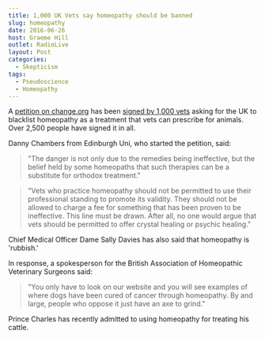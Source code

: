 ```yaml
---
title: 1,000 UK Vets say homeopathy should be banned
slug: homeopathy
date: 2016-06-26
host: Graeme Hill
outlet: RadioLive
layout: Post
categories:
  - Skepticism
tags:
  - Pseudoscience
  - Homeopathy
---
```


A [petition on change.org](https://www.change.org/p/the-royal-college-of-veterinary-surgeons-a-call-to-ban-veterinary-surgeons-from-prescribing-homeopathy-as-a-treatment-for-animals) has been [signed by 1,000 vets](http://www.telegraph.co.uk/science/2016/06/24/homeopathy-can-kill-pets-and-should-be-banned-say-vets/) asking for the UK to blacklist homeopathy as a treatment that vets can prescribe for animals. Over 2,500 people have signed it in all.

<!-- more -->

Danny Chambers from Edinburgh Uni, who started the petition, said:

> "The danger is not only due to the remedies being ineffective, but the belief held by some homeopaths that such therapies can be a substitute for orthodox treatment."

> "Vets who practice homeopathy should not be permitted to use their professional standing to promote its validity. They should not be allowed to charge a fee for something that has been proven to be ineffective. This line must be drawn. After all, no one would argue that vets should be permitted to offer crystal healing or psychic healing."

Chief Medical Officer Dame Sally Davies has also said that homeopathy is 'rubbish.'

In response, a spokesperson for the British Association of Homeopathic Veterinary Surgeons said:

> "You only have to look on our website and you will see examples of where dogs have been cured of cancer through homeopathy. By and large, people who oppose it just have an axe to grind."

Prince Charles has recently admitted to using homeopathy for treating his cattle.
